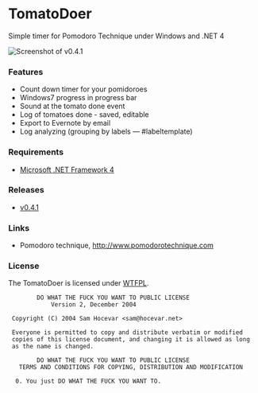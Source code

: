 # TomatoDoer

Simple timer for Pomodoro Technique under Windows and .NET 4 

![Screenshot of v0.4.1](https://raw.github.com/w1ld/TomatoDoer/master/misc/Screenshot.v0.4.1.png)

### Features

- Count down timer for your pomidoroes
- Windows7 progress in progress bar
- Sound at the tomato done event
- Log of tomatoes done - saved, editable
- Export to Evernote by email
- Log analyzing (grouping by labels — #labeltemplate)


### Requirements

- [Microsoft .NET Framework 4](http://www.microsoft.com/en-us/download/details.aspx?id=17718)

### Releases

- [v0.4.1  ](./releases/tomatodoer.0.4.1.0.zip)

### Links 

- Pomodoro technique, http://www.pomodorotechnique.com

### License

The TomatoDoer is licensed under [WTFPL](http://www.wtfpl.net/). 

		    DO WHAT THE FUCK YOU WANT TO PUBLIC LICENSE
			    Version 2, December 2004

	 Copyright (C) 2004 Sam Hocevar <sam@hocevar.net>

	 Everyone is permitted to copy and distribute verbatim or modified
	 copies of this license document, and changing it is allowed as long
	 as the name is changed.

		    DO WHAT THE FUCK YOU WANT TO PUBLIC LICENSE
	   TERMS AND CONDITIONS FOR COPYING, DISTRIBUTION AND MODIFICATION

	  0. You just DO WHAT THE FUCK YOU WANT TO.


